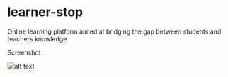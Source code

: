 # learner-stop
Online learning platform aimed at bridging the gap between students and teachers knowledge

Screenshot

![alt text](https://i.ibb.co/25hLH96/Capture.png)
